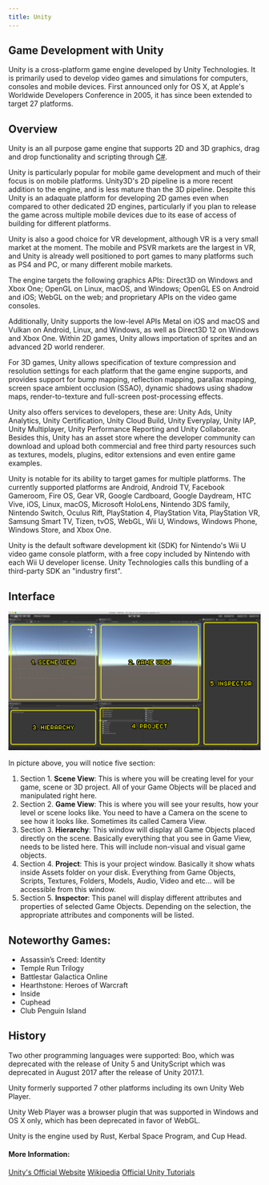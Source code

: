 ```yaml
---
title: Unity
---
```

## Game Development with Unity

Unity is a cross-platform game engine developed by Unity Technologies. It is primarily used to develop video games and simulations for computers, consoles and mobile devices.
First announced only for OS X, at Apple's Worldwide Developers Conference in 2005, it has since been extended to target 27 platforms.

## Overview
Unity is an all purpose game engine that supports 2D and 3D graphics, drag and drop functionality and scripting through [C#](https://guide.freecodecamp.org/csharp).

Unity is particularly popular for mobile game development and much of their focus is on mobile platforms. Unity3D's 2D pipeline is a more recent addition to the engine, and is less mature than the 3D pipeline. Despite this Unity is an adaquate platform for developing 2D games even when compared to other dedicated 2D engines, particularly if you plan to release the game across multiple mobile devices due to its ease of access of building for different platforms.

Unity is also a good choice for VR development, although VR is a very small market at the moment. The mobile and PSVR markets are the largest in VR, and Unity is already well positioned to port games to many platforms such as PS4 and PC, or many different mobile markets. 

The engine targets the following graphics APIs: Direct3D on Windows and Xbox One; OpenGL on Linux, macOS, and Windows; OpenGL ES on Android and iOS; WebGL on the web; and proprietary APIs on the video game consoles.

Additionally, Unity supports the low-level APIs Metal on iOS and macOS and Vulkan on Android, Linux, and Windows, as well as Direct3D 12 on Windows and Xbox One. Within 2D games, Unity allows importation of sprites and an advanced 2D world renderer.

For 3D games, Unity allows specification of texture compression and resolution settings for each platform that the game engine supports, and provides support for bump mapping, reflection mapping, parallax mapping, screen space ambient occlusion (SSAO), dynamic shadows using shadow maps, render-to-texture and full-screen post-processing effects.

Unity also offers services to developers, these are: Unity Ads, Unity Analytics, Unity Certification, Unity Cloud Build, Unity Everyplay, Unity IAP, Unity Multiplayer, Unity Performance Reporting and Unity Collaborate. Besides this, Unity has an asset store where the developer community can download and upload both commercial and free third party resources such as textures, models, plugins, editor extensions and even entire game examples.

Unity is notable for its ability to target games for multiple platforms. The currently supported platforms are Android, Android TV, Facebook Gameroom, Fire OS, Gear VR, Google Cardboard, Google Daydream, HTC Vive, iOS, Linux, macOS, Microsoft HoloLens, Nintendo 3DS family, Nintendo Switch, Oculus Rift, PlayStation 4, PlayStation Vita, PlayStation VR, Samsung Smart TV, Tizen, tvOS, WebGL, Wii U, Windows, Windows Phone, Windows Store, and Xbox One.

Unity is the default software development kit (SDK) for Nintendo's Wii U video game console platform, with a free copy included by Nintendo with each Wii U developer license.
Unity Technologies calls this bundling of a third-party SDK an "industry first".

## Interface

![Unity Interface](https://github.com/pawelszpiczakowski/PublicStuff/raw/master/unityInterface.png)

In picture above, you will notice five section:
1) Section 1. <b>Scene View</b>: This is where you will be creating level for your game, scene or 3D project. All of your Game Objects will be placed and manipulated right here.
2) Section 2. <b>Game View</b>: This is where you will see your results, how your level or scene looks like. You need to have a Camera on the scene to see how it looks like. Sometimes its called Camera View.
3) Section 3. <b>Hierarchy</b>: This window will display all Game Objects placed directly on the scene. Basically everything that you see in Game View, needs to be listed here. This will include non-visual and visual game objects.
4) Section 4. <b>Project</b>: This is your project window. Basically it show whats inside Assets folder on your disk. Everything from Game Objects, Scripts, Textures, Folders, Models, Audio, Video and etc... will be accessible from this window.
5) Section 5. <b>Inspector</b>: This panel will display different attributes and properties of selected Game Objects. Depending on the selection, the appropriate attributes and components will be listed.

##  Noteworthy Games: 
* Assassin’s Creed: Identity
* Temple Run Trilogy
* Battlestar Galactica Online
* Hearthstone: Heroes of Warcraft
* Inside
* Cuphead
* Club Penguin Island
     
## History

Two other programming languages were supported: Boo, which was deprecated with the release of Unity 5 and UnityScript which was deprecated in August 2017 after the release of Unity 2017.1.

Unity formerly supported 7 other platforms including its own Unity Web Player.

Unity Web Player was a browser plugin that was supported in Windows and OS X only, which has been deprecated in favor of WebGL.

Unity is the engine used by Rust, Kerbal Space Program, and Cup Head.

#### More Information: 

[Unity's Official Website](https://unity3d.com/)
[Wikipedia](https://en.wikipedia.org/wiki/Unity_(game_engine))
[Official Unity Tutorials](https://unity3d.com/learn)
